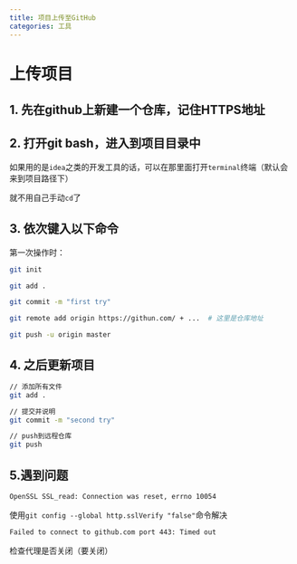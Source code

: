 ```yaml
---
title: 项目上传至GitHub
categories: 工具
---
```


# 上传项目

## 1. 先在github上新建一个仓库，记住HTTPS地址

## 2. 打开git bash，进入到项目目录中

如果用的是`idea`之类的开发工具的话，可以在那里面打开`terminal`终端（默认会来到项目路径下）

就不用自己手动`cd`了

## 3. 依次键入以下命令

第一次操作时：

```bash
git init

git add .

git commit -m "first try"

git remote add origin https://githun.com/ + ...  # 这里是仓库地址

git push -u origin master
```

## 4. 之后更新项目

```bash
// 添加所有文件
git add .

// 提交并说明
git commit -m "second try"

// push到远程仓库
git push
```

## 5.遇到问题

```bash
OpenSSL SSL_read: Connection was reset, errno 10054
```

使用`git config --global http.sslVerify "false"`命令解决

```bash
Failed to connect to github.com port 443: Timed out
```

检查代理是否关闭（要关闭）


